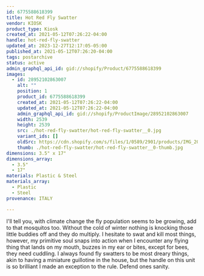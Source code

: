 ```yaml
---
id: 6775588618399
title: Hot Red Fly Swatter
vendor: KIOSK
product_type: Kiosk
created_at: 2021-05-12T07:26:22-04:00
handle: hot-red-fly-swatter
updated_at: 2023-12-27T12:17:05-05:00
published_at: 2021-05-12T07:26:20-04:00
tags: postarchive
status: active
admin_graphql_api_id: gid://shopify/Product/6775588618399
images:
  - id: 28952102863007
    alt: ""
    position: 1
    product_id: 6775588618399
    created_at: 2021-05-12T07:26:22-04:00
    updated_at: 2021-05-12T07:26:22-04:00
    admin_graphql_api_id: gid://shopify/ProductImage/28952102863007
    width: 2539
    height: 2539
    src: ./hot-red-fly-swatter/hot-red-fly-swatter__0.jpg
    variant_ids: []
    oldSrc: https://cdn.shopify.com/s/files/1/0589/2901/products/IMG_20191126_173903.jpg?v=1620818782
    thumb: ./hot-red-fly-swatter/hot-red-fly-swatter__0-thumb.jpg
dimensions: 3.5" x 17"
dimensions_array:
  - 3.5"
  - 17"
materials: Plastic & Steel
materials_array:
  - Plastic
  - Steel
provenance: ITALY

---
```


I'll tell you, with climate change the fly population seems to be growing, add to that mosquitos too. Without the cold of winter nothing is knocking those little buddies off and they do multiply. I hesitate to swat and kill most things, however, my primitive soul snaps into action when I encounter any flying thing that lands on my mouth, buzzes in my ear or bites, except for bees, they need cuddling. I always found fly swatters to be most dreary things, akin to having a miniature guillotine in the house, but the handle on this unit is so brilliant I made an exception to the rule. Defend ones sanity.